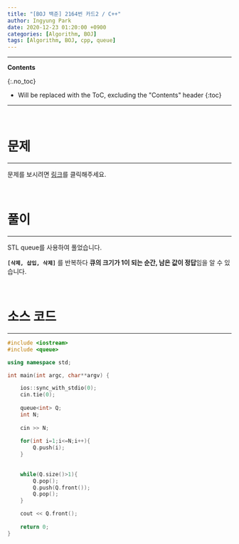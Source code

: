 ```yaml
---
title: "[BOJ 백준] 2164번 카드2 / C++"
author: Ingyung Park
date: 2020-12-23 01:20:00 +0900
categories: [Algorithm, BOJ]
tags: [Algorithm, BOJ, cpp, queue]
---
```


---
**Contents**

{:.no_toc}

* Will be replaced with the ToC, excluding the "Contents" header
{:toc}
---

<br/>

# **문제**

---



문제를 보시려면 [링크](https://www.acmicpc.net/problem/2164)를 클릭해주세요. 

<br/>

# **풀이**

---

STL queue를 사용하여 풀었습니다.

**`[삭제, 삽입, 삭제]`** 를 반복하다 **큐의 크기가 1이 되는 순간, 남은 값이 정답**임을 알 수 있습니다.

<br/>

# **소스 코드**

---



```c++
#include <iostream>
#include <queue>

using namespace std;

int main(int argc, char**argv) {

	ios::sync_with_stdio(0);
	cin.tie(0);
		
	queue<int> Q;
	int N;
	
	cin >> N;
	
	for(int i=1;i<=N;i++){
		Q.push(i);
	}
	
	 
	while(Q.size()>1){
		Q.pop();
		Q.push(Q.front());
		Q.pop();	
	}

	cout << Q.front();
	
	return 0;
}
```

<br/>

<br/>